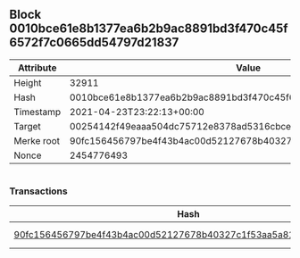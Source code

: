 ## Block 0010bce61e8b1377ea6b2b9ac8891bd3f470c45f6572f7c0665dd54797d21837

Attribute | Value
--- | ---
Height | 32911
Hash | 0010bce61e8b1377ea6b2b9ac8891bd3f470c45f6572f7c0665dd54797d21837
Timestamp | 2021-04-23T23:22:13+00:00
Target | 00254142f49eaaa504dc75712e8378ad5316cbcead634704b3734b6271167cc4
Merke root | 90fc156456797be4f43b4ac00d52127678b40327c1f53aa5a81ef80d5c85f753
Nonce | 2454776493

```

```

### Transactions

Hash | Amount
--- | ---
[90fc156456797be4f43b4ac00d52127678b40327c1f53aa5a81ef80d5c85f753](90fc156456797be4f43b4ac00d52127678b40327c1f53aa5a81ef80d5c85f753.md) | 10.00000000 SKEPTI 
